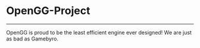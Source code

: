 # OpenGG-Project
                        
___________________________________________________________________________
OpenGG is proud to be the least efficient engine ever designed! We are just as bad as Gamebyro.
